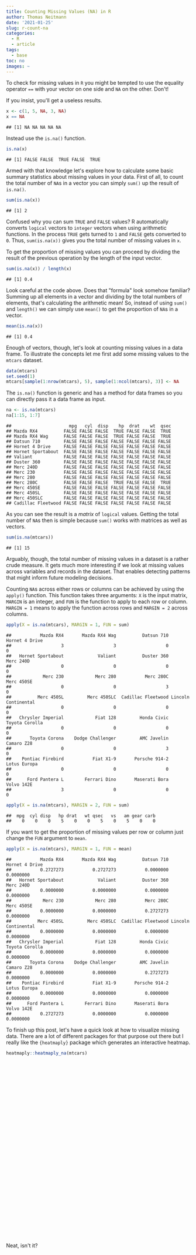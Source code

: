 ```yaml
---
title: Counting Missing Values (NA) in R
author: Thomas Neitmann
date: '2021-01-25'
slug: r-count-na
categories:
  - R
  - article
tags:
  - base
toc: no
images: ~
---
```

<script src="/rmarkdown-libs/htmlwidgets/htmlwidgets.js"></script>
<script src="/rmarkdown-libs/plotly-binding/plotly.js"></script>
<script src="/rmarkdown-libs/typedarray/typedarray.min.js"></script>
<script src="/rmarkdown-libs/jquery/jquery.min.js"></script>
<link href="/rmarkdown-libs/crosstalk/css/crosstalk.css" rel="stylesheet" />
<script src="/rmarkdown-libs/crosstalk/js/crosstalk.min.js"></script>
<link href="/rmarkdown-libs/plotly-htmlwidgets-css/plotly-htmlwidgets.css" rel="stylesheet" />
<script src="/rmarkdown-libs/plotly-main/plotly-latest.min.js"></script>

To check for missing values in `R` you might be tempted to use the equality operator `==` with your vector on one side and `NA` on the other. Don't!

If you insist, you'll get a useless results.


```r
x <- c(1, 5, NA, 3, NA)
x == NA
```

```
## [1] NA NA NA NA NA
```

Instead use the `is.na()` function.


```r
is.na(x)
```

```
## [1] FALSE FALSE  TRUE FALSE  TRUE
```

Armed with that knowledge let's explore how to calculate some basic summary statistics about missing values in your data. First of all, to count the total number of `NA`s in a vector you can simply `sum()` up the result of `is.na()`.


```r
sum(is.na(x))
```

```
## [1] 2
```

Confused why you can sum `TRUE` and `FALSE` values? R automatically converts `logical` vectors to `integer` vectors when using arithmetic functions. In the process `TRUE` gets turned to `1` and `FALSE` gets converted to `0`. Thus, `sum(is.na(x))` gives you the total number of missing values in `x`.

To get the proportion of missing values you can proceed by dividing the result of the previous operation by the length of the input vector.


```r
sum(is.na(x)) / length(x)
```

```
## [1] 0.4
```

Look careful at the code above. Does that "formula" look somehow familiar? Summing up all elements in a vector and dividing by the total numbers of elements, that's calculating the arithmetic mean! So, instead of using `sum()` and `length()` we can simply use `mean()` to get the proportion of `NA`s in a vector.


```r
mean(is.na(x))
```

```
## [1] 0.4
```

Enough of vectors, though, let's look at counting missing values in a data frame. To illustrate the concepts let me first add some missing values to the `mtcars` dataset.


```r
data(mtcars)
set.seed(1)
mtcars[sample(1:nrow(mtcars), 5), sample(1:ncol(mtcars), 3)] <- NA
```

The `is.na()` function is generic and has a method for data frames so you can directly pass it a data frame as input.


```r
na <- is.na(mtcars)
na[1:15, 1:7]
```

```
##                      mpg   cyl  disp    hp  drat    wt  qsec
## Mazda RX4          FALSE FALSE FALSE  TRUE FALSE FALSE  TRUE
## Mazda RX4 Wag      FALSE FALSE FALSE  TRUE FALSE FALSE  TRUE
## Datsun 710         FALSE FALSE FALSE FALSE FALSE FALSE FALSE
## Hornet 4 Drive     FALSE FALSE FALSE FALSE FALSE FALSE FALSE
## Hornet Sportabout  FALSE FALSE FALSE FALSE FALSE FALSE FALSE
## Valiant            FALSE FALSE FALSE FALSE FALSE FALSE FALSE
## Duster 360         FALSE FALSE FALSE FALSE FALSE FALSE FALSE
## Merc 240D          FALSE FALSE FALSE FALSE FALSE FALSE FALSE
## Merc 230           FALSE FALSE FALSE FALSE FALSE FALSE FALSE
## Merc 280           FALSE FALSE FALSE FALSE FALSE FALSE FALSE
## Merc 280C          FALSE FALSE FALSE  TRUE FALSE FALSE  TRUE
## Merc 450SE         FALSE FALSE FALSE FALSE FALSE FALSE FALSE
## Merc 450SL         FALSE FALSE FALSE FALSE FALSE FALSE FALSE
## Merc 450SLC        FALSE FALSE FALSE FALSE FALSE FALSE FALSE
## Cadillac Fleetwood FALSE FALSE FALSE FALSE FALSE FALSE FALSE
```

As you can see the result is a *matrix* of `logical` values. Getting the total number of `NA`s then is simple because `sum()` works with matrices as well as vectors.


```r
sum(is.na(mtcars))
```

```
## [1] 15
```

Arguably, though, the total number of missing values in a dataset is a rather crude measure. It gets much more interesting if we look at missing values across variables and records in the dataset. That enables detecting patterns that might inform future modeling decisions.

Counting `NA`s across either rows or columns can be achieved by using the `apply()` function. This function takes three arguments: `X` is the input matrix, `MARGIN` is an integer, and `FUN` is the function to apply to each row or column. `MARGIN = 1` means to apply the function across rows and `MARGIN = 2` across columns.


```r
apply(X = is.na(mtcars), MARGIN = 1, FUN = sum)
```

```
##           Mazda RX4       Mazda RX4 Wag          Datsun 710      Hornet 4 Drive 
##                   3                   3                   0                   0 
##   Hornet Sportabout             Valiant          Duster 360           Merc 240D 
##                   0                   0                   0                   0 
##            Merc 230            Merc 280           Merc 280C          Merc 450SE 
##                   0                   0                   3                   0 
##          Merc 450SL         Merc 450SLC  Cadillac Fleetwood Lincoln Continental 
##                   0                   0                   0                   0 
##   Chrysler Imperial            Fiat 128         Honda Civic      Toyota Corolla 
##                   0                   0                   0                   0 
##       Toyota Corona    Dodge Challenger         AMC Javelin          Camaro Z28 
##                   0                   0                   3                   0 
##    Pontiac Firebird           Fiat X1-9       Porsche 914-2        Lotus Europa 
##                   0                   0                   0                   0 
##      Ford Pantera L        Ferrari Dino       Maserati Bora          Volvo 142E 
##                   3                   0                   0                   0
```

```r
apply(X = is.na(mtcars), MARGIN = 2, FUN = sum)
```

```
##  mpg  cyl disp   hp drat   wt qsec   vs   am gear carb 
##    0    0    0    5    0    0    5    0    5    0    0
```

If you want to get the proportion of missing values per row or column just change the `FUN` argument to `mean`.


```r
apply(X = is.na(mtcars), MARGIN = 1, FUN = mean)
```

```
##           Mazda RX4       Mazda RX4 Wag          Datsun 710      Hornet 4 Drive 
##           0.2727273           0.2727273           0.0000000           0.0000000 
##   Hornet Sportabout             Valiant          Duster 360           Merc 240D 
##           0.0000000           0.0000000           0.0000000           0.0000000 
##            Merc 230            Merc 280           Merc 280C          Merc 450SE 
##           0.0000000           0.0000000           0.2727273           0.0000000 
##          Merc 450SL         Merc 450SLC  Cadillac Fleetwood Lincoln Continental 
##           0.0000000           0.0000000           0.0000000           0.0000000 
##   Chrysler Imperial            Fiat 128         Honda Civic      Toyota Corolla 
##           0.0000000           0.0000000           0.0000000           0.0000000 
##       Toyota Corona    Dodge Challenger         AMC Javelin          Camaro Z28 
##           0.0000000           0.0000000           0.2727273           0.0000000 
##    Pontiac Firebird           Fiat X1-9       Porsche 914-2        Lotus Europa 
##           0.0000000           0.0000000           0.0000000           0.0000000 
##      Ford Pantera L        Ferrari Dino       Maserati Bora          Volvo 142E 
##           0.2727273           0.0000000           0.0000000           0.0000000
```

To finish up this post, let's have a quick look at how to visualize missing data. There are a lot of different packages for that purpose out there but I really like the `{heatmaply}` package which generates an interactive heatmap.


```r
heatmaply::heatmaply_na(mtcars)
```

<div id="htmlwidget-1" style="width:672px;height:480px;" class="plotly html-widget"></div>
<script type="application/json" data-for="htmlwidget-1">{"x":{"data":[{"x":[6.24609375,2.2421875,null,2.2421875,2.2421875,null,2.2421875,1,null,1,1,null,2.2421875,3.484375,null,3.484375,3.484375,null,3.484375,2,null,2,2,null,3.484375,4.96875,null,4.96875,4.96875,null,4.96875,3,null,3,3,null,4.96875,6.9375,null,6.9375,6.9375,null,6.9375,5.875,null,5.875,5.875,null,5.875,4.75,null,4.75,4.75,null,4.75,4,null,4,4,null,4.75,5.5,null,5.5,5.5,null,5.5,5,null,5,5,null,5.5,6,null,6,6,null,5.875,7,null,7,7,null,6.9375,8,null,8,8,null,6.24609375,10.25,null,10.25,10.25,null,10.25,9.5,null,9.5,9.5,null,9.5,9,null,9,9,null,9.5,10,null,10,10,null,10.25,11,null,11,11],"y":[2.23606797749979,2.23606797749979,null,2.23606797749979,0,null,0,0,null,0,0,null,0,0,null,0,0,null,0,0,null,0,0,null,0,0,null,0,0,null,0,0,null,0,0,null,0,0,null,0,0,null,0,0,null,0,0,null,0,0,null,0,0,null,0,0,null,0,0,null,0,0,null,0,0,null,0,0,null,0,0,null,0,0,null,0,0,null,0,0,null,0,0,null,0,0,null,0,0,null,2.23606797749979,2.23606797749979,null,2.23606797749979,0,null,0,0,null,0,0,null,0,0,null,0,0,null,0,0,null,0,0,null,0,0,null,0,0],"text":["y: 2.236068","y: 2.236068",null,"y: 2.236068","y: 2.236068",null,"y: 0.000000","y: 0.000000",null,"y: 0.000000","y: 0.000000",null,"y: 0.000000","y: 0.000000",null,"y: 0.000000","y: 0.000000",null,"y: 0.000000","y: 0.000000",null,"y: 0.000000","y: 0.000000",null,"y: 0.000000","y: 0.000000",null,"y: 0.000000","y: 0.000000",null,"y: 0.000000","y: 0.000000",null,"y: 0.000000","y: 0.000000",null,"y: 0.000000","y: 0.000000",null,"y: 0.000000","y: 0.000000",null,"y: 0.000000","y: 0.000000",null,"y: 0.000000","y: 0.000000",null,"y: 0.000000","y: 0.000000",null,"y: 0.000000","y: 0.000000",null,"y: 0.000000","y: 0.000000",null,"y: 0.000000","y: 0.000000",null,"y: 0.000000","y: 0.000000",null,"y: 0.000000","y: 0.000000",null,"y: 0.000000","y: 0.000000",null,"y: 0.000000","y: 0.000000",null,"y: 0.000000","y: 0.000000",null,"y: 0.000000","y: 0.000000",null,"y: 0.000000","y: 0.000000",null,"y: 0.000000","y: 0.000000",null,"y: 0.000000","y: 0.000000",null,"y: 0.000000","y: 0.000000",null,"y: 2.236068","y: 2.236068",null,"y: 2.236068","y: 2.236068",null,"y: 0.000000","y: 0.000000",null,"y: 0.000000","y: 0.000000",null,"y: 0.000000","y: 0.000000",null,"y: 0.000000","y: 0.000000",null,"y: 0.000000","y: 0.000000",null,"y: 0.000000","y: 0.000000",null,"y: 0.000000","y: 0.000000",null,"y: 0.000000","y: 0.000000"],"type":"scatter","mode":"lines","line":{"width":2.26771653543307,"color":"rgba(0,0,0,1)","dash":"solid"},"hoveron":"points","name":"(black,solid)","legendgroup":"(black,solid)","showlegend":true,"xaxis":"x","yaxis":"y","hoverinfo":"text","frame":null},{"x":[6.24609375,2.2421875,1,3.484375,2,4.96875,3,6.9375,5.875,4.75,4,5.5,5,6,7,8,10.25,9.5,9,10,11],"y":[2.23606797749979,0,0,0,0,0,0,0,0,0,0,0,0,0,0,0,0,0,0,0,0],"text":["y: 2.236068","y: 0.000000","y: 0.000000","y: 0.000000","y: 0.000000","y: 0.000000","y: 0.000000","y: 0.000000","y: 0.000000","y: 0.000000","y: 0.000000","y: 0.000000","y: 0.000000","y: 0.000000","y: 0.000000","y: 0.000000","y: 0.000000","y: 0.000000","y: 0.000000","y: 0.000000","y: 0.000000"],"type":"scatter","mode":"markers","marker":{"autocolorscale":false,"color":"transparent","opacity":1,"size":null,"symbol":null,"line":{"width":1.88976377952756,"color":"transparent"}},"hoveron":"points","name":"(NA,1)","legendgroup":"(NA,1)","showlegend":true,"xaxis":"x","yaxis":"y","hoverinfo":"text","frame":null},{"type":"scatter","mode":"markers","marker":{"color":"rgba(44,160,44,1)","line":{"color":"rgba(44,160,44,1)"}},"error_y":{"color":"rgba(44,160,44,1)"},"error_x":{"color":"rgba(44,160,44,1)"},"line":{"color":"rgba(44,160,44,1)"},"xaxis":"x2","yaxis":"y","frame":null},{"x":[1,2,3,4,5,6,7,8,9,10,11],"y":[1,2,3,4,5,6,7,8,9,10,11,12,13,14,15,16,17,18,19,20,21,22,23,24,25,26,27,28,29,30,31,32],"z":[[0,0,0,0,0,0,0,0,1,1,1],[0,0,0,0,0,0,0,0,1,1,1],[0,0,0,0,0,0,0,0,1,1,1],[0,0,0,0,0,0,0,0,1,1,1],[0,0,0,0,0,0,0,0,1,1,1],[0,0,0,0,0,0,0,0,0,0,0],[0,0,0,0,0,0,0,0,0,0,0],[0,0,0,0,0,0,0,0,0,0,0],[0,0,0,0,0,0,0,0,0,0,0],[0,0,0,0,0,0,0,0,0,0,0],[0,0,0,0,0,0,0,0,0,0,0],[0,0,0,0,0,0,0,0,0,0,0],[0,0,0,0,0,0,0,0,0,0,0],[0,0,0,0,0,0,0,0,0,0,0],[0,0,0,0,0,0,0,0,0,0,0],[0,0,0,0,0,0,0,0,0,0,0],[0,0,0,0,0,0,0,0,0,0,0],[0,0,0,0,0,0,0,0,0,0,0],[0,0,0,0,0,0,0,0,0,0,0],[0,0,0,0,0,0,0,0,0,0,0],[0,0,0,0,0,0,0,0,0,0,0],[0,0,0,0,0,0,0,0,0,0,0],[0,0,0,0,0,0,0,0,0,0,0],[0,0,0,0,0,0,0,0,0,0,0],[0,0,0,0,0,0,0,0,0,0,0],[0,0,0,0,0,0,0,0,0,0,0],[0,0,0,0,0,0,0,0,0,0,0],[0,0,0,0,0,0,0,0,0,0,0],[0,0,0,0,0,0,0,0,0,0,0],[0,0,0,0,0,0,0,0,0,0,0],[0,0,0,0,0,0,0,0,0,0,0],[0,0,0,0,0,0,0,0,0,0,0]],"text":[["row: Ford Pantera L<br>column: carb<br>value: 0","row: Ford Pantera L<br>column: gear<br>value: 0","row: Ford Pantera L<br>column: vs<br>value: 0","row: Ford Pantera L<br>column: disp<br>value: 0","row: Ford Pantera L<br>column: cyl<br>value: 0","row: Ford Pantera L<br>column: mpg<br>value: 0","row: Ford Pantera L<br>column: drat<br>value: 0","row: Ford Pantera L<br>column: wt<br>value: 0","row: Ford Pantera L<br>column: qsec<br>value: 1","row: Ford Pantera L<br>column: hp<br>value: 1","row: Ford Pantera L<br>column: am<br>value: 1"],["row: AMC Javelin<br>column: carb<br>value: 0","row: AMC Javelin<br>column: gear<br>value: 0","row: AMC Javelin<br>column: vs<br>value: 0","row: AMC Javelin<br>column: disp<br>value: 0","row: AMC Javelin<br>column: cyl<br>value: 0","row: AMC Javelin<br>column: mpg<br>value: 0","row: AMC Javelin<br>column: drat<br>value: 0","row: AMC Javelin<br>column: wt<br>value: 0","row: AMC Javelin<br>column: qsec<br>value: 1","row: AMC Javelin<br>column: hp<br>value: 1","row: AMC Javelin<br>column: am<br>value: 1"],["row: Mazda RX4<br>column: carb<br>value: 0","row: Mazda RX4<br>column: gear<br>value: 0","row: Mazda RX4<br>column: vs<br>value: 0","row: Mazda RX4<br>column: disp<br>value: 0","row: Mazda RX4<br>column: cyl<br>value: 0","row: Mazda RX4<br>column: mpg<br>value: 0","row: Mazda RX4<br>column: drat<br>value: 0","row: Mazda RX4<br>column: wt<br>value: 0","row: Mazda RX4<br>column: qsec<br>value: 1","row: Mazda RX4<br>column: hp<br>value: 1","row: Mazda RX4<br>column: am<br>value: 1"],["row: Mazda RX4 Wag<br>column: carb<br>value: 0","row: Mazda RX4 Wag<br>column: gear<br>value: 0","row: Mazda RX4 Wag<br>column: vs<br>value: 0","row: Mazda RX4 Wag<br>column: disp<br>value: 0","row: Mazda RX4 Wag<br>column: cyl<br>value: 0","row: Mazda RX4 Wag<br>column: mpg<br>value: 0","row: Mazda RX4 Wag<br>column: drat<br>value: 0","row: Mazda RX4 Wag<br>column: wt<br>value: 0","row: Mazda RX4 Wag<br>column: qsec<br>value: 1","row: Mazda RX4 Wag<br>column: hp<br>value: 1","row: Mazda RX4 Wag<br>column: am<br>value: 1"],["row: Merc 280C<br>column: carb<br>value: 0","row: Merc 280C<br>column: gear<br>value: 0","row: Merc 280C<br>column: vs<br>value: 0","row: Merc 280C<br>column: disp<br>value: 0","row: Merc 280C<br>column: cyl<br>value: 0","row: Merc 280C<br>column: mpg<br>value: 0","row: Merc 280C<br>column: drat<br>value: 0","row: Merc 280C<br>column: wt<br>value: 0","row: Merc 280C<br>column: qsec<br>value: 1","row: Merc 280C<br>column: hp<br>value: 1","row: Merc 280C<br>column: am<br>value: 1"],["row: Merc 450SE<br>column: carb<br>value: 0","row: Merc 450SE<br>column: gear<br>value: 0","row: Merc 450SE<br>column: vs<br>value: 0","row: Merc 450SE<br>column: disp<br>value: 0","row: Merc 450SE<br>column: cyl<br>value: 0","row: Merc 450SE<br>column: mpg<br>value: 0","row: Merc 450SE<br>column: drat<br>value: 0","row: Merc 450SE<br>column: wt<br>value: 0","row: Merc 450SE<br>column: qsec<br>value: 0","row: Merc 450SE<br>column: hp<br>value: 0","row: Merc 450SE<br>column: am<br>value: 0"],["row: Hornet 4 Drive<br>column: carb<br>value: 0","row: Hornet 4 Drive<br>column: gear<br>value: 0","row: Hornet 4 Drive<br>column: vs<br>value: 0","row: Hornet 4 Drive<br>column: disp<br>value: 0","row: Hornet 4 Drive<br>column: cyl<br>value: 0","row: Hornet 4 Drive<br>column: mpg<br>value: 0","row: Hornet 4 Drive<br>column: drat<br>value: 0","row: Hornet 4 Drive<br>column: wt<br>value: 0","row: Hornet 4 Drive<br>column: qsec<br>value: 0","row: Hornet 4 Drive<br>column: hp<br>value: 0","row: Hornet 4 Drive<br>column: am<br>value: 0"],["row: Datsun 710<br>column: carb<br>value: 0","row: Datsun 710<br>column: gear<br>value: 0","row: Datsun 710<br>column: vs<br>value: 0","row: Datsun 710<br>column: disp<br>value: 0","row: Datsun 710<br>column: cyl<br>value: 0","row: Datsun 710<br>column: mpg<br>value: 0","row: Datsun 710<br>column: drat<br>value: 0","row: Datsun 710<br>column: wt<br>value: 0","row: Datsun 710<br>column: qsec<br>value: 0","row: Datsun 710<br>column: hp<br>value: 0","row: Datsun 710<br>column: am<br>value: 0"],["row: Hornet Sportabout<br>column: carb<br>value: 0","row: Hornet Sportabout<br>column: gear<br>value: 0","row: Hornet Sportabout<br>column: vs<br>value: 0","row: Hornet Sportabout<br>column: disp<br>value: 0","row: Hornet Sportabout<br>column: cyl<br>value: 0","row: Hornet Sportabout<br>column: mpg<br>value: 0","row: Hornet Sportabout<br>column: drat<br>value: 0","row: Hornet Sportabout<br>column: wt<br>value: 0","row: Hornet Sportabout<br>column: qsec<br>value: 0","row: Hornet Sportabout<br>column: hp<br>value: 0","row: Hornet Sportabout<br>column: am<br>value: 0"],["row: Valiant<br>column: carb<br>value: 0","row: Valiant<br>column: gear<br>value: 0","row: Valiant<br>column: vs<br>value: 0","row: Valiant<br>column: disp<br>value: 0","row: Valiant<br>column: cyl<br>value: 0","row: Valiant<br>column: mpg<br>value: 0","row: Valiant<br>column: drat<br>value: 0","row: Valiant<br>column: wt<br>value: 0","row: Valiant<br>column: qsec<br>value: 0","row: Valiant<br>column: hp<br>value: 0","row: Valiant<br>column: am<br>value: 0"],["row: Duster 360<br>column: carb<br>value: 0","row: Duster 360<br>column: gear<br>value: 0","row: Duster 360<br>column: vs<br>value: 0","row: Duster 360<br>column: disp<br>value: 0","row: Duster 360<br>column: cyl<br>value: 0","row: Duster 360<br>column: mpg<br>value: 0","row: Duster 360<br>column: drat<br>value: 0","row: Duster 360<br>column: wt<br>value: 0","row: Duster 360<br>column: qsec<br>value: 0","row: Duster 360<br>column: hp<br>value: 0","row: Duster 360<br>column: am<br>value: 0"],["row: Merc 240D<br>column: carb<br>value: 0","row: Merc 240D<br>column: gear<br>value: 0","row: Merc 240D<br>column: vs<br>value: 0","row: Merc 240D<br>column: disp<br>value: 0","row: Merc 240D<br>column: cyl<br>value: 0","row: Merc 240D<br>column: mpg<br>value: 0","row: Merc 240D<br>column: drat<br>value: 0","row: Merc 240D<br>column: wt<br>value: 0","row: Merc 240D<br>column: qsec<br>value: 0","row: Merc 240D<br>column: hp<br>value: 0","row: Merc 240D<br>column: am<br>value: 0"],["row: Merc 230<br>column: carb<br>value: 0","row: Merc 230<br>column: gear<br>value: 0","row: Merc 230<br>column: vs<br>value: 0","row: Merc 230<br>column: disp<br>value: 0","row: Merc 230<br>column: cyl<br>value: 0","row: Merc 230<br>column: mpg<br>value: 0","row: Merc 230<br>column: drat<br>value: 0","row: Merc 230<br>column: wt<br>value: 0","row: Merc 230<br>column: qsec<br>value: 0","row: Merc 230<br>column: hp<br>value: 0","row: Merc 230<br>column: am<br>value: 0"],["row: Merc 280<br>column: carb<br>value: 0","row: Merc 280<br>column: gear<br>value: 0","row: Merc 280<br>column: vs<br>value: 0","row: Merc 280<br>column: disp<br>value: 0","row: Merc 280<br>column: cyl<br>value: 0","row: Merc 280<br>column: mpg<br>value: 0","row: Merc 280<br>column: drat<br>value: 0","row: Merc 280<br>column: wt<br>value: 0","row: Merc 280<br>column: qsec<br>value: 0","row: Merc 280<br>column: hp<br>value: 0","row: Merc 280<br>column: am<br>value: 0"],["row: Merc 450SL<br>column: carb<br>value: 0","row: Merc 450SL<br>column: gear<br>value: 0","row: Merc 450SL<br>column: vs<br>value: 0","row: Merc 450SL<br>column: disp<br>value: 0","row: Merc 450SL<br>column: cyl<br>value: 0","row: Merc 450SL<br>column: mpg<br>value: 0","row: Merc 450SL<br>column: drat<br>value: 0","row: Merc 450SL<br>column: wt<br>value: 0","row: Merc 450SL<br>column: qsec<br>value: 0","row: Merc 450SL<br>column: hp<br>value: 0","row: Merc 450SL<br>column: am<br>value: 0"],["row: Merc 450SLC<br>column: carb<br>value: 0","row: Merc 450SLC<br>column: gear<br>value: 0","row: Merc 450SLC<br>column: vs<br>value: 0","row: Merc 450SLC<br>column: disp<br>value: 0","row: Merc 450SLC<br>column: cyl<br>value: 0","row: Merc 450SLC<br>column: mpg<br>value: 0","row: Merc 450SLC<br>column: drat<br>value: 0","row: Merc 450SLC<br>column: wt<br>value: 0","row: Merc 450SLC<br>column: qsec<br>value: 0","row: Merc 450SLC<br>column: hp<br>value: 0","row: Merc 450SLC<br>column: am<br>value: 0"],["row: Cadillac Fleetwood<br>column: carb<br>value: 0","row: Cadillac Fleetwood<br>column: gear<br>value: 0","row: Cadillac Fleetwood<br>column: vs<br>value: 0","row: Cadillac Fleetwood<br>column: disp<br>value: 0","row: Cadillac Fleetwood<br>column: cyl<br>value: 0","row: Cadillac Fleetwood<br>column: mpg<br>value: 0","row: Cadillac Fleetwood<br>column: drat<br>value: 0","row: Cadillac Fleetwood<br>column: wt<br>value: 0","row: Cadillac Fleetwood<br>column: qsec<br>value: 0","row: Cadillac Fleetwood<br>column: hp<br>value: 0","row: Cadillac Fleetwood<br>column: am<br>value: 0"],["row: Lincoln Continental<br>column: carb<br>value: 0","row: Lincoln Continental<br>column: gear<br>value: 0","row: Lincoln Continental<br>column: vs<br>value: 0","row: Lincoln Continental<br>column: disp<br>value: 0","row: Lincoln Continental<br>column: cyl<br>value: 0","row: Lincoln Continental<br>column: mpg<br>value: 0","row: Lincoln Continental<br>column: drat<br>value: 0","row: Lincoln Continental<br>column: wt<br>value: 0","row: Lincoln Continental<br>column: qsec<br>value: 0","row: Lincoln Continental<br>column: hp<br>value: 0","row: Lincoln Continental<br>column: am<br>value: 0"],["row: Chrysler Imperial<br>column: carb<br>value: 0","row: Chrysler Imperial<br>column: gear<br>value: 0","row: Chrysler Imperial<br>column: vs<br>value: 0","row: Chrysler Imperial<br>column: disp<br>value: 0","row: Chrysler Imperial<br>column: cyl<br>value: 0","row: Chrysler Imperial<br>column: mpg<br>value: 0","row: Chrysler Imperial<br>column: drat<br>value: 0","row: Chrysler Imperial<br>column: wt<br>value: 0","row: Chrysler Imperial<br>column: qsec<br>value: 0","row: Chrysler Imperial<br>column: hp<br>value: 0","row: Chrysler Imperial<br>column: am<br>value: 0"],["row: Fiat 128<br>column: carb<br>value: 0","row: Fiat 128<br>column: gear<br>value: 0","row: Fiat 128<br>column: vs<br>value: 0","row: Fiat 128<br>column: disp<br>value: 0","row: Fiat 128<br>column: cyl<br>value: 0","row: Fiat 128<br>column: mpg<br>value: 0","row: Fiat 128<br>column: drat<br>value: 0","row: Fiat 128<br>column: wt<br>value: 0","row: Fiat 128<br>column: qsec<br>value: 0","row: Fiat 128<br>column: hp<br>value: 0","row: Fiat 128<br>column: am<br>value: 0"],["row: Honda Civic<br>column: carb<br>value: 0","row: Honda Civic<br>column: gear<br>value: 0","row: Honda Civic<br>column: vs<br>value: 0","row: Honda Civic<br>column: disp<br>value: 0","row: Honda Civic<br>column: cyl<br>value: 0","row: Honda Civic<br>column: mpg<br>value: 0","row: Honda Civic<br>column: drat<br>value: 0","row: Honda Civic<br>column: wt<br>value: 0","row: Honda Civic<br>column: qsec<br>value: 0","row: Honda Civic<br>column: hp<br>value: 0","row: Honda Civic<br>column: am<br>value: 0"],["row: Toyota Corolla<br>column: carb<br>value: 0","row: Toyota Corolla<br>column: gear<br>value: 0","row: Toyota Corolla<br>column: vs<br>value: 0","row: Toyota Corolla<br>column: disp<br>value: 0","row: Toyota Corolla<br>column: cyl<br>value: 0","row: Toyota Corolla<br>column: mpg<br>value: 0","row: Toyota Corolla<br>column: drat<br>value: 0","row: Toyota Corolla<br>column: wt<br>value: 0","row: Toyota Corolla<br>column: qsec<br>value: 0","row: Toyota Corolla<br>column: hp<br>value: 0","row: Toyota Corolla<br>column: am<br>value: 0"],["row: Toyota Corona<br>column: carb<br>value: 0","row: Toyota Corona<br>column: gear<br>value: 0","row: Toyota Corona<br>column: vs<br>value: 0","row: Toyota Corona<br>column: disp<br>value: 0","row: Toyota Corona<br>column: cyl<br>value: 0","row: Toyota Corona<br>column: mpg<br>value: 0","row: Toyota Corona<br>column: drat<br>value: 0","row: Toyota Corona<br>column: wt<br>value: 0","row: Toyota Corona<br>column: qsec<br>value: 0","row: Toyota Corona<br>column: hp<br>value: 0","row: Toyota Corona<br>column: am<br>value: 0"],["row: Dodge Challenger<br>column: carb<br>value: 0","row: Dodge Challenger<br>column: gear<br>value: 0","row: Dodge Challenger<br>column: vs<br>value: 0","row: Dodge Challenger<br>column: disp<br>value: 0","row: Dodge Challenger<br>column: cyl<br>value: 0","row: Dodge Challenger<br>column: mpg<br>value: 0","row: Dodge Challenger<br>column: drat<br>value: 0","row: Dodge Challenger<br>column: wt<br>value: 0","row: Dodge Challenger<br>column: qsec<br>value: 0","row: Dodge Challenger<br>column: hp<br>value: 0","row: Dodge Challenger<br>column: am<br>value: 0"],["row: Camaro Z28<br>column: carb<br>value: 0","row: Camaro Z28<br>column: gear<br>value: 0","row: Camaro Z28<br>column: vs<br>value: 0","row: Camaro Z28<br>column: disp<br>value: 0","row: Camaro Z28<br>column: cyl<br>value: 0","row: Camaro Z28<br>column: mpg<br>value: 0","row: Camaro Z28<br>column: drat<br>value: 0","row: Camaro Z28<br>column: wt<br>value: 0","row: Camaro Z28<br>column: qsec<br>value: 0","row: Camaro Z28<br>column: hp<br>value: 0","row: Camaro Z28<br>column: am<br>value: 0"],["row: Pontiac Firebird<br>column: carb<br>value: 0","row: Pontiac Firebird<br>column: gear<br>value: 0","row: Pontiac Firebird<br>column: vs<br>value: 0","row: Pontiac Firebird<br>column: disp<br>value: 0","row: Pontiac Firebird<br>column: cyl<br>value: 0","row: Pontiac Firebird<br>column: mpg<br>value: 0","row: Pontiac Firebird<br>column: drat<br>value: 0","row: Pontiac Firebird<br>column: wt<br>value: 0","row: Pontiac Firebird<br>column: qsec<br>value: 0","row: Pontiac Firebird<br>column: hp<br>value: 0","row: Pontiac Firebird<br>column: am<br>value: 0"],["row: Fiat X1-9<br>column: carb<br>value: 0","row: Fiat X1-9<br>column: gear<br>value: 0","row: Fiat X1-9<br>column: vs<br>value: 0","row: Fiat X1-9<br>column: disp<br>value: 0","row: Fiat X1-9<br>column: cyl<br>value: 0","row: Fiat X1-9<br>column: mpg<br>value: 0","row: Fiat X1-9<br>column: drat<br>value: 0","row: Fiat X1-9<br>column: wt<br>value: 0","row: Fiat X1-9<br>column: qsec<br>value: 0","row: Fiat X1-9<br>column: hp<br>value: 0","row: Fiat X1-9<br>column: am<br>value: 0"],["row: Porsche 914-2<br>column: carb<br>value: 0","row: Porsche 914-2<br>column: gear<br>value: 0","row: Porsche 914-2<br>column: vs<br>value: 0","row: Porsche 914-2<br>column: disp<br>value: 0","row: Porsche 914-2<br>column: cyl<br>value: 0","row: Porsche 914-2<br>column: mpg<br>value: 0","row: Porsche 914-2<br>column: drat<br>value: 0","row: Porsche 914-2<br>column: wt<br>value: 0","row: Porsche 914-2<br>column: qsec<br>value: 0","row: Porsche 914-2<br>column: hp<br>value: 0","row: Porsche 914-2<br>column: am<br>value: 0"],["row: Lotus Europa<br>column: carb<br>value: 0","row: Lotus Europa<br>column: gear<br>value: 0","row: Lotus Europa<br>column: vs<br>value: 0","row: Lotus Europa<br>column: disp<br>value: 0","row: Lotus Europa<br>column: cyl<br>value: 0","row: Lotus Europa<br>column: mpg<br>value: 0","row: Lotus Europa<br>column: drat<br>value: 0","row: Lotus Europa<br>column: wt<br>value: 0","row: Lotus Europa<br>column: qsec<br>value: 0","row: Lotus Europa<br>column: hp<br>value: 0","row: Lotus Europa<br>column: am<br>value: 0"],["row: Ferrari Dino<br>column: carb<br>value: 0","row: Ferrari Dino<br>column: gear<br>value: 0","row: Ferrari Dino<br>column: vs<br>value: 0","row: Ferrari Dino<br>column: disp<br>value: 0","row: Ferrari Dino<br>column: cyl<br>value: 0","row: Ferrari Dino<br>column: mpg<br>value: 0","row: Ferrari Dino<br>column: drat<br>value: 0","row: Ferrari Dino<br>column: wt<br>value: 0","row: Ferrari Dino<br>column: qsec<br>value: 0","row: Ferrari Dino<br>column: hp<br>value: 0","row: Ferrari Dino<br>column: am<br>value: 0"],["row: Maserati Bora<br>column: carb<br>value: 0","row: Maserati Bora<br>column: gear<br>value: 0","row: Maserati Bora<br>column: vs<br>value: 0","row: Maserati Bora<br>column: disp<br>value: 0","row: Maserati Bora<br>column: cyl<br>value: 0","row: Maserati Bora<br>column: mpg<br>value: 0","row: Maserati Bora<br>column: drat<br>value: 0","row: Maserati Bora<br>column: wt<br>value: 0","row: Maserati Bora<br>column: qsec<br>value: 0","row: Maserati Bora<br>column: hp<br>value: 0","row: Maserati Bora<br>column: am<br>value: 0"],["row: Volvo 142E<br>column: carb<br>value: 0","row: Volvo 142E<br>column: gear<br>value: 0","row: Volvo 142E<br>column: vs<br>value: 0","row: Volvo 142E<br>column: disp<br>value: 0","row: Volvo 142E<br>column: cyl<br>value: 0","row: Volvo 142E<br>column: mpg<br>value: 0","row: Volvo 142E<br>column: drat<br>value: 0","row: Volvo 142E<br>column: wt<br>value: 0","row: Volvo 142E<br>column: qsec<br>value: 0","row: Volvo 142E<br>column: hp<br>value: 0","row: Volvo 142E<br>column: am<br>value: 0"]],"colorscale":[[0,"#CCCCCC"],[1,"#333333"]],"type":"heatmap","showscale":false,"autocolorscale":false,"showlegend":false,"xaxis":"x","yaxis":"y2","hoverinfo":"text","frame":null,"xgap":1,"ygap":1},{"x":[1],"y":[1],"name":"99_c0969d31b024ee489c99f22168d726f8","type":"scatter","mode":"markers","opacity":0,"hoverinfo":"skip","showlegend":false,"marker":{"color":[0,1],"colorscale":[[0,"#CCCCCC"],[0.00334448160535117,"#CBCBCB"],[0.00668896321070234,"#CBCBCB"],[0.0100334448160535,"#CACACA"],[0.0133779264214047,"#CACACA"],[0.0167224080267559,"#C9C9C9"],[0.020066889632107,"#C9C9C9"],[0.0234113712374582,"#C8C8C8"],[0.0267558528428094,"#C7C7C7"],[0.0301003344481605,"#C7C7C7"],[0.0334448160535117,"#C6C6C6"],[0.0367892976588629,"#C6C6C6"],[0.040133779264214,"#C5C5C5"],[0.0434782608695652,"#C5C5C5"],[0.0468227424749164,"#C4C4C4"],[0.0501672240802676,"#C4C4C4"],[0.0535117056856187,"#C3C3C3"],[0.0568561872909699,"#C2C2C2"],[0.0602006688963211,"#C2C2C2"],[0.0635451505016722,"#C1C1C1"],[0.0668896321070234,"#C1C1C1"],[0.0702341137123746,"#C0C0C0"],[0.0735785953177257,"#C0C0C0"],[0.0769230769230769,"#BFBFBF"],[0.0802675585284281,"#BFBFBF"],[0.0836120401337793,"#BEBEBE"],[0.0869565217391304,"#BDBDBD"],[0.0903010033444816,"#BDBDBD"],[0.0936454849498328,"#BCBCBC"],[0.096989966555184,"#BCBCBC"],[0.100334448160535,"#BBBBBB"],[0.103678929765886,"#BBBBBB"],[0.107023411371237,"#BABABA"],[0.110367892976589,"#BABABA"],[0.11371237458194,"#B9B9B9"],[0.117056856187291,"#B8B8B8"],[0.120401337792642,"#B8B8B8"],[0.123745819397993,"#B7B7B7"],[0.127090301003344,"#B7B7B7"],[0.130434782608696,"#B6B6B6"],[0.133779264214047,"#B6B6B6"],[0.137123745819398,"#B5B5B5"],[0.140468227424749,"#B5B5B5"],[0.1438127090301,"#B4B4B4"],[0.147157190635451,"#B3B3B3"],[0.150501672240803,"#B3B3B3"],[0.153846153846154,"#B2B2B2"],[0.157190635451505,"#B2B2B2"],[0.160535117056856,"#B1B1B1"],[0.163879598662207,"#B1B1B1"],[0.167224080267559,"#B0B0B0"],[0.17056856187291,"#B0B0B0"],[0.173913043478261,"#AFAFAF"],[0.177257525083612,"#AEAEAE"],[0.180602006688963,"#AEAEAE"],[0.183946488294314,"#ADADAD"],[0.187290969899666,"#ADADAD"],[0.190635451505017,"#ACACAC"],[0.193979933110368,"#ACACAC"],[0.197324414715719,"#ABABAB"],[0.20066889632107,"#ABABAB"],[0.204013377926421,"#AAAAAA"],[0.207357859531773,"#AAAAAA"],[0.210702341137124,"#A9A9A9"],[0.214046822742475,"#A8A8A8"],[0.217391304347826,"#A8A8A8"],[0.220735785953177,"#A7A7A7"],[0.224080267558528,"#A7A7A7"],[0.22742474916388,"#A6A6A6"],[0.230769230769231,"#A6A6A6"],[0.234113712374582,"#A5A5A5"],[0.237458193979933,"#A5A5A5"],[0.240802675585284,"#A4A4A4"],[0.244147157190635,"#A4A4A4"],[0.247491638795987,"#A3A3A3"],[0.250836120401338,"#A2A2A2"],[0.254180602006689,"#A2A2A2"],[0.25752508361204,"#A1A1A1"],[0.260869565217391,"#A1A1A1"],[0.264214046822742,"#A0A0A0"],[0.267558528428094,"#A0A0A0"],[0.270903010033445,"#9F9F9F"],[0.274247491638796,"#9F9F9F"],[0.277591973244147,"#9E9E9E"],[0.280936454849498,"#9E9E9E"],[0.284280936454849,"#9D9D9D"],[0.287625418060201,"#9D9D9D"],[0.290969899665552,"#9C9C9C"],[0.294314381270903,"#9B9B9B"],[0.297658862876254,"#9B9B9B"],[0.301003344481605,"#9A9A9A"],[0.304347826086957,"#9A9A9A"],[0.307692307692308,"#999999"],[0.311036789297659,"#999999"],[0.31438127090301,"#989898"],[0.317725752508361,"#989898"],[0.321070234113712,"#979797"],[0.324414715719064,"#979797"],[0.327759197324415,"#969696"],[0.331103678929766,"#969696"],[0.334448160535117,"#959595"],[0.337792642140468,"#949494"],[0.341137123745819,"#949494"],[0.344481605351171,"#939393"],[0.347826086956522,"#939393"],[0.351170568561873,"#929292"],[0.354515050167224,"#929292"],[0.357859531772575,"#919191"],[0.361204013377926,"#919191"],[0.364548494983278,"#909090"],[0.367892976588629,"#909090"],[0.37123745819398,"#8F8F8F"],[0.374581939799331,"#8F8F8F"],[0.377926421404682,"#8E8E8E"],[0.381270903010033,"#8E8E8E"],[0.384615384615385,"#8D8D8D"],[0.387959866220736,"#8D8D8D"],[0.391304347826087,"#8C8C8C"],[0.394648829431438,"#8B8B8B"],[0.397993311036789,"#8B8B8B"],[0.40133779264214,"#8A8A8A"],[0.404682274247492,"#8A8A8A"],[0.408026755852843,"#898989"],[0.411371237458194,"#898989"],[0.414715719063545,"#888888"],[0.418060200668896,"#888888"],[0.421404682274247,"#878787"],[0.424749163879599,"#878787"],[0.42809364548495,"#868686"],[0.431438127090301,"#868686"],[0.434782608695652,"#858585"],[0.438127090301003,"#858585"],[0.441471571906354,"#848484"],[0.444816053511706,"#848484"],[0.448160535117057,"#838383"],[0.451505016722408,"#838383"],[0.454849498327759,"#828282"],[0.45819397993311,"#828282"],[0.461538461538462,"#818181"],[0.464882943143813,"#818181"],[0.468227424749164,"#808080"],[0.471571906354515,"#7F7F7F"],[0.474916387959866,"#7F7F7F"],[0.478260869565217,"#7E7E7E"],[0.481605351170569,"#7E7E7E"],[0.48494983277592,"#7D7D7D"],[0.488294314381271,"#7D7D7D"],[0.491638795986622,"#7C7C7C"],[0.494983277591973,"#7C7C7C"],[0.498327759197324,"#7B7B7B"],[0.501672240802676,"#7B7B7B"],[0.505016722408027,"#7A7A7A"],[0.508361204013378,"#7A7A7A"],[0.511705685618729,"#797979"],[0.51505016722408,"#797979"],[0.518394648829431,"#787878"],[0.521739130434783,"#787878"],[0.525083612040134,"#777777"],[0.528428093645485,"#777777"],[0.531772575250836,"#767676"],[0.535117056856187,"#767676"],[0.538461538461538,"#757575"],[0.54180602006689,"#757575"],[0.545150501672241,"#747474"],[0.548494983277592,"#747474"],[0.551839464882943,"#737373"],[0.555183946488294,"#737373"],[0.558528428093645,"#727272"],[0.561872909698997,"#727272"],[0.565217391304348,"#717171"],[0.568561872909699,"#717171"],[0.57190635451505,"#707070"],[0.575250836120401,"#707070"],[0.578595317725752,"#6F6F6F"],[0.581939799331104,"#6F6F6F"],[0.585284280936455,"#6E6E6E"],[0.588628762541806,"#6E6E6E"],[0.591973244147157,"#6D6D6D"],[0.595317725752508,"#6D6D6D"],[0.598662207357859,"#6C6C6C"],[0.602006688963211,"#6C6C6C"],[0.605351170568562,"#6B6B6B"],[0.608695652173913,"#6B6B6B"],[0.612040133779264,"#6A6A6A"],[0.615384615384615,"#6A6A6A"],[0.618729096989967,"#696969"],[0.622073578595318,"#696969"],[0.625418060200669,"#686868"],[0.62876254180602,"#686868"],[0.632107023411371,"#676767"],[0.635451505016722,"#676767"],[0.638795986622074,"#666666"],[0.642140468227425,"#666666"],[0.645484949832776,"#656565"],[0.648829431438127,"#656565"],[0.652173913043478,"#646464"],[0.655518394648829,"#646464"],[0.658862876254181,"#636363"],[0.662207357859532,"#636363"],[0.665551839464883,"#626262"],[0.668896321070234,"#626262"],[0.672240802675585,"#616161"],[0.675585284280936,"#616161"],[0.678929765886288,"#606060"],[0.682274247491639,"#606060"],[0.68561872909699,"#5F5F5F"],[0.688963210702341,"#5F5F5F"],[0.692307692307692,"#5E5E5E"],[0.695652173913043,"#5E5E5E"],[0.698996655518395,"#5D5D5D"],[0.702341137123746,"#5D5D5D"],[0.705685618729097,"#5C5C5C"],[0.709030100334448,"#5C5C5C"],[0.712374581939799,"#5B5B5B"],[0.71571906354515,"#5B5B5B"],[0.719063545150502,"#5A5A5A"],[0.722408026755853,"#5A5A5A"],[0.725752508361204,"#595959"],[0.729096989966555,"#595959"],[0.732441471571906,"#585858"],[0.735785953177257,"#585858"],[0.739130434782609,"#575757"],[0.74247491638796,"#575757"],[0.745819397993311,"#565656"],[0.749163879598662,"#565656"],[0.752508361204013,"#555555"],[0.755852842809364,"#555555"],[0.759197324414716,"#545454"],[0.762541806020067,"#545454"],[0.765886287625418,"#535353"],[0.769230769230769,"#535353"],[0.77257525083612,"#525252"],[0.775919732441472,"#525252"],[0.779264214046823,"#525252"],[0.782608695652174,"#515151"],[0.785953177257525,"#515151"],[0.789297658862876,"#505050"],[0.792642140468227,"#505050"],[0.795986622073579,"#4F4F4F"],[0.79933110367893,"#4F4F4F"],[0.802675585284281,"#4E4E4E"],[0.806020066889632,"#4E4E4E"],[0.809364548494983,"#4D4D4D"],[0.812709030100334,"#4D4D4D"],[0.816053511705686,"#4C4C4C"],[0.819397993311037,"#4C4C4C"],[0.822742474916388,"#4B4B4B"],[0.826086956521739,"#4B4B4B"],[0.82943143812709,"#4A4A4A"],[0.832775919732441,"#4A4A4A"],[0.836120401337793,"#494949"],[0.839464882943144,"#494949"],[0.842809364548495,"#484848"],[0.846153846153846,"#484848"],[0.849498327759197,"#484848"],[0.852842809364548,"#474747"],[0.8561872909699,"#474747"],[0.859531772575251,"#464646"],[0.862876254180602,"#464646"],[0.866220735785953,"#454545"],[0.869565217391304,"#454545"],[0.872909698996655,"#444444"],[0.876254180602007,"#444444"],[0.879598662207358,"#434343"],[0.882943143812709,"#434343"],[0.88628762541806,"#424242"],[0.889632107023411,"#424242"],[0.892976588628763,"#414141"],[0.896321070234114,"#414141"],[0.899665551839465,"#414141"],[0.903010033444816,"#404040"],[0.906354515050167,"#404040"],[0.909698996655518,"#3F3F3F"],[0.91304347826087,"#3F3F3F"],[0.916387959866221,"#3E3E3E"],[0.919732441471572,"#3E3E3E"],[0.923076923076923,"#3D3D3D"],[0.926421404682274,"#3D3D3D"],[0.929765886287625,"#3C3C3C"],[0.933110367892977,"#3C3C3C"],[0.936454849498328,"#3C3C3C"],[0.939799331103679,"#3B3B3B"],[0.94314381270903,"#3B3B3B"],[0.946488294314381,"#3A3A3A"],[0.949832775919732,"#3A3A3A"],[0.953177257525084,"#393939"],[0.956521739130435,"#393939"],[0.959866220735786,"#383838"],[0.963210702341137,"#383838"],[0.966555183946488,"#373737"],[0.969899665551839,"#373737"],[0.973244147157191,"#373737"],[0.976588628762542,"#363636"],[0.979933110367893,"#363636"],[0.983277591973244,"#353535"],[0.986622073578595,"#353535"],[0.989966555183946,"#343434"],[0.993311036789298,"#343434"],[0.996655518394649,"#333333"],[1,"#333333"]],"colorbar":{"bgcolor":"rgba(255,255,255,1)","bordercolor":"transparent","borderwidth":1.88976377952756,"thickness":23.04,"title":null,"titlefont":{"color":"rgba(0,0,0,1)","family":"","size":14.6118721461187},"tickmode":"array","ticktext":["0.00","0.25","0.50","0.75","1.00"],"tickvals":[0,0.25,0.5,0.75,1],"tickfont":{"color":"rgba(0,0,0,1)","family":"","size":11.689497716895},"ticklen":2,"len":0.5}},"xaxis":"x","yaxis":"y2","frame":null},{"x":[1.73205080756888,1.73205080756888,null,1.73205080756888,0,null,0,0,null,0,0,null,0,0,null,0,0,null,0,0,null,0,0,null,0,0,null,0,0,null,0,0,null,0,0,null,0,0,null,0,0,null,0,0,null,0,0,null,0,0,null,0,0,null,1.73205080756888,1.73205080756888,null,1.73205080756888,0,null,0,0,null,0,0,null,0,0,null,0,0,null,0,0,null,0,0,null,0,0,null,0,0,null,0,0,null,0,0,null,0,0,null,0,0,null,0,0,null,0,0,null,0,0,null,0,0,null,0,0,null,0,0,null,0,0,null,0,0,null,0,0,null,0,0,null,0,0,null,0,0,null,0,0,null,0,0,null,0,0,null,0,0,null,0,0,null,0,0,null,0,0,null,0,0,null,0,0,null,0,0,null,0,0,null,0,0,null,0,0,null,0,0,null,0,0,null,0,0,null,0,0,null,0,0,null,0,0,null,0,0,null,0,0,null,0,0,null,0,0,null,0,0,null,0,0,null,0,0,null,0,0,null,0,0,null,0,0,null,0,0,null,0,0,null,0,0,null,0,0,null,0,0,null,0,0,null,0,0,null,0,0,null,0,0,null,0,0,null,0,0,null,0,0,null,0,0,null,0,0,null,0,0,null,0,0,null,0,0,null,0,0,null,0,0,null,0,0,null,0,0,null,0,0,null,0,0,null,0,0,null,0,0,null,0,0,null,0,0,null,0,0,null,0,0,null,0,0,null,0,0,null,0,0,null,0,0,null,0,0,null,0,0,null,0,0,null,0,0,null,0,0,null,0,0,null,0,0,null,0,0,null,0,0,null,0,0,null,0,0,null,0,0,null,0,0,null,0,0,null,0,0,null,0,0,null,0,0,null,0,0],"y":[16.5312433317304,2.0625,null,2.0625,2.0625,null,2.0625,1,null,1,1,null,2.0625,3.125,null,3.125,3.125,null,3.125,2,null,2,2,null,3.125,4.25,null,4.25,4.25,null,4.25,3.5,null,3.5,3.5,null,3.5,3,null,3,3,null,3.5,4,null,4,4,null,4.25,5,null,5,5,null,16.5312433317304,30.9999866634607,null,30.9999866634607,30.9999866634607,null,30.9999866634607,29.9999733269215,null,29.9999733269215,29.9999733269215,null,29.9999733269215,28.9999466538429,null,28.9999466538429,28.9999466538429,null,28.9999466538429,27.9998933076859,null,27.9998933076859,27.9998933076859,null,27.9998933076859,26.9997866153717,null,26.9997866153717,26.9997866153717,null,26.9997866153717,25.9995732307434,null,25.9995732307434,25.9995732307434,null,25.9995732307434,24.9991464614868,null,24.9991464614868,24.9991464614868,null,24.9991464614868,23.9982929229736,null,23.9982929229736,23.9982929229736,null,23.9982929229736,22.9965858459473,null,22.9965858459473,22.9965858459473,null,22.9965858459473,21.9931716918945,null,21.9931716918945,21.9931716918945,null,21.9931716918945,20.9863433837891,null,20.9863433837891,20.9863433837891,null,20.9863433837891,19.9726867675781,null,19.9726867675781,19.9726867675781,null,19.9726867675781,18.9453735351562,null,18.9453735351562,18.9453735351562,null,18.9453735351562,17.8907470703125,null,17.8907470703125,17.8907470703125,null,17.8907470703125,16.781494140625,null,16.781494140625,16.781494140625,null,16.781494140625,15.56298828125,null,15.56298828125,15.56298828125,null,15.56298828125,14.1259765625,null,14.1259765625,14.1259765625,null,14.1259765625,12.251953125,null,12.251953125,12.251953125,null,12.251953125,9.50390625,null,9.50390625,9.50390625,null,9.50390625,6,null,6,6,null,9.50390625,13.0078125,null,13.0078125,13.0078125,null,13.0078125,12.015625,null,12.015625,12.015625,null,12.015625,11.03125,null,11.03125,11.03125,null,11.03125,10.0625,null,10.0625,10.0625,null,10.0625,9.125,null,9.125,9.125,null,9.125,8.25,null,8.25,8.25,null,8.25,7.5,null,7.5,7.5,null,7.5,7,null,7,7,null,7.5,8,null,8,8,null,8.25,9,null,9,9,null,9.125,10,null,10,10,null,10.0625,11,null,11,11,null,11.03125,12,null,12,12,null,12.015625,13,null,13,13,null,13.0078125,14,null,14,14,null,12.251953125,15,null,15,15,null,14.1259765625,16,null,16,16,null,15.56298828125,17,null,17,17,null,16.781494140625,18,null,18,18,null,17.8907470703125,19,null,19,19,null,18.9453735351562,20,null,20,20,null,19.9726867675781,21,null,21,21,null,20.9863433837891,22,null,22,22,null,21.9931716918945,23,null,23,23,null,22.9965858459473,24,null,24,24,null,23.9982929229736,25,null,25,25,null,24.9991464614868,26,null,26,26,null,25.9995732307434,27,null,27,27,null,26.9997866153717,28,null,28,28,null,27.9998933076859,29,null,29,29,null,28.9999466538429,30,null,30,30,null,29.9999733269215,31,null,31,31,null,30.9999866634607,32,null,32,32],"text":["y: 1.732051","y: 1.732051",null,"y: 1.732051","y: 1.732051",null,"y: 0.000000","y: 0.000000",null,"y: 0.000000","y: 0.000000",null,"y: 0.000000","y: 0.000000",null,"y: 0.000000","y: 0.000000",null,"y: 0.000000","y: 0.000000",null,"y: 0.000000","y: 0.000000",null,"y: 0.000000","y: 0.000000",null,"y: 0.000000","y: 0.000000",null,"y: 0.000000","y: 0.000000",null,"y: 0.000000","y: 0.000000",null,"y: 0.000000","y: 0.000000",null,"y: 0.000000","y: 0.000000",null,"y: 0.000000","y: 0.000000",null,"y: 0.000000","y: 0.000000",null,"y: 0.000000","y: 0.000000",null,"y: 0.000000","y: 0.000000",null,"y: 1.732051","y: 1.732051",null,"y: 1.732051","y: 1.732051",null,"y: 0.000000","y: 0.000000",null,"y: 0.000000","y: 0.000000",null,"y: 0.000000","y: 0.000000",null,"y: 0.000000","y: 0.000000",null,"y: 0.000000","y: 0.000000",null,"y: 0.000000","y: 0.000000",null,"y: 0.000000","y: 0.000000",null,"y: 0.000000","y: 0.000000",null,"y: 0.000000","y: 0.000000",null,"y: 0.000000","y: 0.000000",null,"y: 0.000000","y: 0.000000",null,"y: 0.000000","y: 0.000000",null,"y: 0.000000","y: 0.000000",null,"y: 0.000000","y: 0.000000",null,"y: 0.000000","y: 0.000000",null,"y: 0.000000","y: 0.000000",null,"y: 0.000000","y: 0.000000",null,"y: 0.000000","y: 0.000000",null,"y: 0.000000","y: 0.000000",null,"y: 0.000000","y: 0.000000",null,"y: 0.000000","y: 0.000000",null,"y: 0.000000","y: 0.000000",null,"y: 0.000000","y: 0.000000",null,"y: 0.000000","y: 0.000000",null,"y: 0.000000","y: 0.000000",null,"y: 0.000000","y: 0.000000",null,"y: 0.000000","y: 0.000000",null,"y: 0.000000","y: 0.000000",null,"y: 0.000000","y: 0.000000",null,"y: 0.000000","y: 0.000000",null,"y: 0.000000","y: 0.000000",null,"y: 0.000000","y: 0.000000",null,"y: 0.000000","y: 0.000000",null,"y: 0.000000","y: 0.000000",null,"y: 0.000000","y: 0.000000",null,"y: 0.000000","y: 0.000000",null,"y: 0.000000","y: 0.000000",null,"y: 0.000000","y: 0.000000",null,"y: 0.000000","y: 0.000000",null,"y: 0.000000","y: 0.000000",null,"y: 0.000000","y: 0.000000",null,"y: 0.000000","y: 0.000000",null,"y: 0.000000","y: 0.000000",null,"y: 0.000000","y: 0.000000",null,"y: 0.000000","y: 0.000000",null,"y: 0.000000","y: 0.000000",null,"y: 0.000000","y: 0.000000",null,"y: 0.000000","y: 0.000000",null,"y: 0.000000","y: 0.000000",null,"y: 0.000000","y: 0.000000",null,"y: 0.000000","y: 0.000000",null,"y: 0.000000","y: 0.000000",null,"y: 0.000000","y: 0.000000",null,"y: 0.000000","y: 0.000000",null,"y: 0.000000","y: 0.000000",null,"y: 0.000000","y: 0.000000",null,"y: 0.000000","y: 0.000000",null,"y: 0.000000","y: 0.000000",null,"y: 0.000000","y: 0.000000",null,"y: 0.000000","y: 0.000000",null,"y: 0.000000","y: 0.000000",null,"y: 0.000000","y: 0.000000",null,"y: 0.000000","y: 0.000000",null,"y: 0.000000","y: 0.000000",null,"y: 0.000000","y: 0.000000",null,"y: 0.000000","y: 0.000000",null,"y: 0.000000","y: 0.000000",null,"y: 0.000000","y: 0.000000",null,"y: 0.000000","y: 0.000000",null,"y: 0.000000","y: 0.000000",null,"y: 0.000000","y: 0.000000",null,"y: 0.000000","y: 0.000000",null,"y: 0.000000","y: 0.000000",null,"y: 0.000000","y: 0.000000",null,"y: 0.000000","y: 0.000000",null,"y: 0.000000","y: 0.000000",null,"y: 0.000000","y: 0.000000",null,"y: 0.000000","y: 0.000000",null,"y: 0.000000","y: 0.000000",null,"y: 0.000000","y: 0.000000",null,"y: 0.000000","y: 0.000000",null,"y: 0.000000","y: 0.000000",null,"y: 0.000000","y: 0.000000",null,"y: 0.000000","y: 0.000000",null,"y: 0.000000","y: 0.000000",null,"y: 0.000000","y: 0.000000",null,"y: 0.000000","y: 0.000000",null,"y: 0.000000","y: 0.000000",null,"y: 0.000000","y: 0.000000",null,"y: 0.000000","y: 0.000000",null,"y: 0.000000","y: 0.000000",null,"y: 0.000000","y: 0.000000",null,"y: 0.000000","y: 0.000000",null,"y: 0.000000","y: 0.000000",null,"y: 0.000000","y: 0.000000",null,"y: 0.000000","y: 0.000000",null,"y: 0.000000","y: 0.000000",null,"y: 0.000000","y: 0.000000",null,"y: 0.000000","y: 0.000000",null,"y: 0.000000","y: 0.000000",null,"y: 0.000000","y: 0.000000",null,"y: 0.000000","y: 0.000000",null,"y: 0.000000","y: 0.000000",null,"y: 0.000000","y: 0.000000"],"type":"scatter","mode":"lines","line":{"width":2.26771653543307,"color":"rgba(0,0,0,1)","dash":"solid"},"hoveron":"points","name":"(black,solid)","legendgroup":"(black,solid)","showlegend":true,"xaxis":"x2","yaxis":"y2","hoverinfo":"text","frame":null},{"x":[1.73205080756888,0,0,0,0,0,0,0,0,0,0,0,0,0,0,0,0,0,0,0,0,0,0,0,0,0,0,0,0,0,0,0,0,0,0,0,0,0,0,0,0,0,0,0,0,0,0,0,0,0,0,0,0,0,0,0,0,0,0,0,0,0,0],"y":[16.5312433317304,2.0625,1,3.125,2,4.25,3.5,3,4,5,30.9999866634607,29.9999733269215,28.9999466538429,27.9998933076859,26.9997866153717,25.9995732307434,24.9991464614868,23.9982929229736,22.9965858459473,21.9931716918945,20.9863433837891,19.9726867675781,18.9453735351562,17.8907470703125,16.781494140625,15.56298828125,14.1259765625,12.251953125,9.50390625,6,13.0078125,12.015625,11.03125,10.0625,9.125,8.25,7.5,7,8,9,10,11,12,13,14,15,16,17,18,19,20,21,22,23,24,25,26,27,28,29,30,31,32],"text":["y: 1.732051","y: 0.000000","y: 0.000000","y: 0.000000","y: 0.000000","y: 0.000000","y: 0.000000","y: 0.000000","y: 0.000000","y: 0.000000","y: 0.000000","y: 0.000000","y: 0.000000","y: 0.000000","y: 0.000000","y: 0.000000","y: 0.000000","y: 0.000000","y: 0.000000","y: 0.000000","y: 0.000000","y: 0.000000","y: 0.000000","y: 0.000000","y: 0.000000","y: 0.000000","y: 0.000000","y: 0.000000","y: 0.000000","y: 0.000000","y: 0.000000","y: 0.000000","y: 0.000000","y: 0.000000","y: 0.000000","y: 0.000000","y: 0.000000","y: 0.000000","y: 0.000000","y: 0.000000","y: 0.000000","y: 0.000000","y: 0.000000","y: 0.000000","y: 0.000000","y: 0.000000","y: 0.000000","y: 0.000000","y: 0.000000","y: 0.000000","y: 0.000000","y: 0.000000","y: 0.000000","y: 0.000000","y: 0.000000","y: 0.000000","y: 0.000000","y: 0.000000","y: 0.000000","y: 0.000000","y: 0.000000","y: 0.000000","y: 0.000000"],"type":"scatter","mode":"markers","marker":{"autocolorscale":false,"color":"transparent","opacity":1,"size":null,"symbol":null,"line":{"width":1.88976377952756,"color":"transparent"}},"hoveron":"points","name":"(NA,1)","legendgroup":"(NA,1)","showlegend":true,"xaxis":"x2","yaxis":"y2","hoverinfo":"text","frame":null}],"layout":{"xaxis":{"domain":[0,0.8],"automargin":true,"type":"linear","autorange":false,"range":[0.5,11.5],"tickmode":"array","ticktext":["carb","gear","vs","disp","cyl","mpg","drat","wt","qsec","hp","am"],"tickvals":[1,2,3,4,5,6,7,8,9,10,11],"categoryorder":"array","categoryarray":["carb","gear","vs","disp","cyl","mpg","drat","wt","qsec","hp","am"],"nticks":null,"ticks":"outside","tickcolor":"rgba(51,51,51,1)","ticklen":3.65296803652968,"tickwidth":0.66417600664176,"showticklabels":true,"tickfont":{"color":"rgba(77,77,77,1)","family":"","size":13.2835201328352},"tickangle":-45,"showline":true,"linecolor":"rgba(0,0,0,1)","linewidth":0.66417600664176,"showgrid":false,"gridcolor":null,"gridwidth":0,"zeroline":false,"anchor":"y2","title":"","hoverformat":".2f"},"xaxis2":{"domain":[0.8,1],"automargin":true,"showticklabels":false,"showgrid":false,"zeroline":false,"anchor":"y2","type":"linear","autorange":false,"range":[0,1.73205080756888],"tickmode":"array","ticktext":["0.0","0.5","1.0","1.5"],"tickvals":[0,0.5,1,1.5],"categoryorder":"array","categoryarray":["0.0","0.5","1.0","1.5"],"nticks":null,"ticks":"","tickcolor":null,"ticklen":3.65296803652968,"tickwidth":0,"tickfont":{"color":null,"family":null,"size":0},"tickangle":-0,"showline":false,"linecolor":null,"linewidth":0,"gridcolor":null,"gridwidth":0,"title":{"text":"","font":{"color":null,"family":null,"size":0}},"hoverformat":".2f"},"yaxis2":{"domain":[0,0.8],"automargin":true,"type":"linear","autorange":false,"range":[0.5,32.5],"tickmode":"array","ticktext":["Ford Pantera L","AMC Javelin","Mazda RX4","Mazda RX4 Wag","Merc 280C","Merc 450SE","Hornet 4 Drive","Datsun 710","Hornet Sportabout","Valiant","Duster 360","Merc 240D","Merc 230","Merc 280","Merc 450SL","Merc 450SLC","Cadillac Fleetwood","Lincoln Continental","Chrysler Imperial","Fiat 128","Honda Civic","Toyota Corolla","Toyota Corona","Dodge Challenger","Camaro Z28","Pontiac Firebird","Fiat X1-9","Porsche 914-2","Lotus Europa","Ferrari Dino","Maserati Bora","Volvo 142E"],"tickvals":[1,2,3,4,5,6,7,8,9,10,11,12,13,14,15,16,17,18,19,20,21,22,23,24,25,26,27,28,29,30,31,32],"categoryorder":"array","categoryarray":["Ford Pantera L","AMC Javelin","Mazda RX4","Mazda RX4 Wag","Merc 280C","Merc 450SE","Hornet 4 Drive","Datsun 710","Hornet Sportabout","Valiant","Duster 360","Merc 240D","Merc 230","Merc 280","Merc 450SL","Merc 450SLC","Cadillac Fleetwood","Lincoln Continental","Chrysler Imperial","Fiat 128","Honda Civic","Toyota Corolla","Toyota Corona","Dodge Challenger","Camaro Z28","Pontiac Firebird","Fiat X1-9","Porsche 914-2","Lotus Europa","Ferrari Dino","Maserati Bora","Volvo 142E"],"nticks":null,"ticks":"outside","tickcolor":"rgba(51,51,51,1)","ticklen":3.65296803652968,"tickwidth":0.66417600664176,"showticklabels":true,"tickfont":{"color":"rgba(77,77,77,1)","family":"","size":13.2835201328352},"tickangle":-0,"showline":true,"linecolor":"rgba(0,0,0,1)","linewidth":0.66417600664176,"showgrid":false,"gridcolor":null,"gridwidth":0,"zeroline":false,"anchor":"x","title":"","hoverformat":".2f"},"yaxis":{"domain":[0.8,1],"automargin":true,"showticklabels":false,"showgrid":false,"zeroline":false,"anchor":"x","type":"linear","autorange":false,"range":[0,2.23606797749979],"tickmode":"array","ticktext":["0.0","0.5","1.0","1.5","2.0"],"tickvals":[0,0.5,1,1.5,2],"categoryorder":"array","categoryarray":["0.0","0.5","1.0","1.5","2.0"],"nticks":null,"ticks":"","tickcolor":null,"ticklen":3.65296803652968,"tickwidth":0,"tickfont":{"color":null,"family":null,"size":0},"tickangle":-0,"showline":false,"linecolor":null,"linewidth":0,"gridcolor":null,"gridwidth":0,"title":{"text":"","font":{"color":null,"family":null,"size":0}},"hoverformat":".2f"},"annotations":[],"shapes":[{"type":"rect","fillcolor":null,"line":{"color":null,"width":0,"linetype":[]},"yref":"paper","xref":"paper","x0":0,"x1":0.8,"y0":0.8,"y1":1},{"type":"rect","fillcolor":null,"line":{"color":null,"width":0,"linetype":[]},"yref":"paper","xref":"paper","x0":0,"x1":0.8,"y0":0,"y1":0.8},{"type":"rect","fillcolor":null,"line":{"color":null,"width":0,"linetype":[]},"yref":"paper","xref":"paper","x0":0.8,"x1":1,"y0":0,"y1":0.8}],"images":[],"margin":{"t":0,"r":null,"b":31.8804483188045,"l":151.432129514321},"font":{"color":"rgba(0,0,0,1)","family":"","size":14.6118721461187},"showlegend":false,"legend":{"bgcolor":"rgba(255,255,255,1)","bordercolor":"transparent","borderwidth":1.88976377952756,"font":{"color":"rgba(0,0,0,1)","family":"","size":11.689497716895},"y":1,"yanchor":"top"},"hovermode":"closest","barmode":"relative","paper_bgcolor":"rgba(255,255,255,1)","title":""},"attrs":{"49b063aa1c47":{"xend":{},"yend":{},"colour":{},"linetype":{},"size":{},"x":{},"y":{},"type":"scatter"},"49b050232d50":{"colour":{},"shape":{},"size":{},"x":{},"y":{}},"49b05d1c73e7":{"alpha_stroke":1,"sizes":[10,100],"spans":[1,20]},"49b017f35f62":{"fill":{},"text":{},"x":{},"y":{},"type":"heatmap"},"49b048286913":{"xend":{},"yend":{},"colour":{},"linetype":{},"size":{},"x":{},"y":{},"type":"scatter"},"49b02b1220a":{"colour":{},"shape":{},"size":{},"x":{},"y":{}}},"source":"A","config":{"doubleClick":"reset","showSendToCloud":false,"displaylogo":false,"modeBarButtonsToRemove":["sendDataToCloud","select2d","lasso2d","autoScale2d","hoverClosestCartesian","hoverCompareCartesian","sendDataToCloud"]},"highlight":{"on":"plotly_click","persistent":false,"dynamic":false,"selectize":false,"opacityDim":0.2,"selected":{"opacity":1},"debounce":0},"subplot":true,"shinyEvents":["plotly_hover","plotly_click","plotly_selected","plotly_relayout","plotly_brushed","plotly_brushing","plotly_clickannotation","plotly_doubleclick","plotly_deselect","plotly_afterplot","plotly_sunburstclick"],"base_url":"https://plot.ly"},"evals":[],"jsHooks":[]}</script>

Neat, isn't it?
